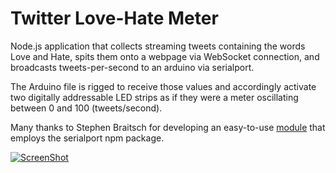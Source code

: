 Twitter Love-Hate Meter
========================

Node.js application that collects streaming tweets containing the words Love and Hate, spits them onto a webpage via WebSocket connection, and broadcasts tweets-per-second to an arduino via serialport. 

The Arduino file is rigged to receive those values and accordingly activate two digitally addressable LED strips as if they were a meter oscillating between 0 and 100 (tweets/second).

Many thanks to Stephen Braitsch for developing an easy-to-use [module](https://github.com/braitsch/node-leds/blob/master/modules/serial_node.js) that employs the serialport npm package.

[![ScreenShot](http://www.miketeix.com/portfolio/img/loveHate_SS.jpg)](https://vimeo.com/77535786)
